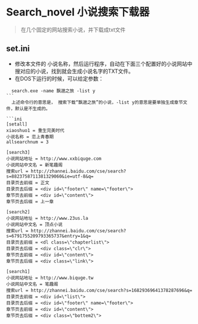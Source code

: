 # Search_novel 小说搜索下载器
> 在几个固定的网站搜索小说，并下载成txt文件



## set.ini
- 修改本文件的 小说名称，然后运行程序，自动在下面三个配置好的小说网站中搜对应的小说，找到就会生成小说名字的TXT文件。
- 在DOS下运行的时候，可以给定参数：
```dos
  search.exe -name 飘邈之旅 -list y 
```  
  上述命令行的意思是， 搜索下载“飘邈之旅”的小说，-list y的意思是要单独生成章节文件，默认是不生成的。
  
```ini
[setall]
xiaoshuo1 = 重生完美时代
小说名称 = 恋上青春期
allsearchnum = 3

[search3]
小说网站地址 = http://www.xxbiquge.com
小说网站中文名 = 新笔趣阁
搜索url = http://zhannei.baidu.com/cse/search?s=8823758711381329060&ie=utf-8&q=
目录页去前缀 = 正文
目录页去后缀 = <div id=\"footer\" name=\"footer\">
章节页去前缀 = <div id=\"content\">
章节页去后缀 = 上一章

[search2]
小说网站地址 = http://www.23us.la
小说网站中文名 = 顶点小说
搜索url = http://zhannei.baidu.com/cse/search?s=6791755209793365737&entry=1&q=
目录页去前缀 = <dl class=\"chapterlist\">
目录页去后缀 = <div class=\"clr\">
章节页去前缀 = <div id=\"content\">
章节页去后缀 = <div class=\"link\">

[search1]
小说网站地址 = http://www.biquge.tw
小说网站中文名 = 笔趣阁
搜索url = http://zhannei.baidu.com/cse/search?s=16829369641378287696&q=
目录页去前缀 = <div id=\"list\">
目录页去后缀 = <div id=\"footer\" name=\"footer\">
章节页去前缀 = <div id=\"content\">
章节页去后缀 = <div class=\"bottem2\">
```
